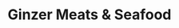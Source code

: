 ---
title: "Ginzer Meats & Seafood"
url: /khammam/ginzer-meats-und-seafood-mustafa-nagar/
shop: Metzgerei
---